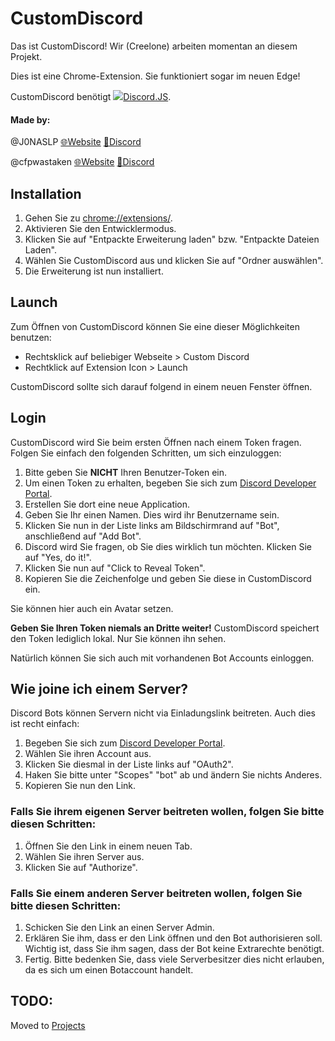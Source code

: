# CustomDiscord
Das ist CustomDiscord! Wir (Creelone) arbeiten momentan an diesem Projekt.

Dies ist eine Chrome-Extension.
Sie funktioniert sogar im neuen Edge!

CustomDiscord benötigt ![](https://discord.js.org/favicon.ico)[Discord.JS](https://github.com/discordjs/discord.js/tree/webpack).

#### Made by:
@J0NASLP [🌐Website](https://cohalejoja.selfhost.eu) [💬Discord](https://www.discord.gg/UHY559S)

@cfpwastaken [🌐Website](https://cfp.gotdns.ch) [💬Discord](https://www.discord.gg/w9B9bqJ)

## Installation
1. Gehen Sie zu [chrome://extensions/](chrome://extensions/).
2. Aktivieren Sie den Entwicklermodus.
3. Klicken Sie auf "Entpackte Erweiterung laden" bzw. "Entpackte Dateien Laden".
4. Wählen Sie CustomDiscord aus und klicken Sie auf "Ordner auswählen".
5. Die Erweiterung ist nun installiert.

## Launch
Zum Öffnen von CustomDiscord können Sie eine dieser Möglichkeiten benutzen:
* Rechtsklick auf beliebiger Webseite > Custom Discord
* Rechtklick auf Extension Icon > Launch

CustomDiscord sollte sich darauf folgend in einem neuen Fenster öffnen.

## Login
CustomDiscord wird Sie beim ersten Öffnen nach einem Token fragen.
Folgen Sie einfach den folgenden Schritten, um sich einzuloggen:
1. Bitte geben Sie **NICHT** Ihren Benutzer-Token ein.
2. Um einen Token zu erhalten, begeben Sie sich zum [Discord Developer Portal](https://discord.com/developers/applications).
3. Erstellen Sie dort eine neue Application.
4. Geben Sie Ihr einen Namen. Dies wird ihr Benutzername sein.
5. Klicken Sie nun in der Liste links am Bildschirmrand auf "Bot", anschließend auf "Add Bot".
6. Discord wird Sie fragen, ob Sie dies wirklich tun möchten. Klicken Sie auf "Yes, do it!".
7. Klicken Sie nun auf "Click to Reveal Token".
8. Kopieren Sie die Zeichenfolge und geben Sie diese in CustomDiscord ein.

Sie können hier auch ein Avatar setzen.

**Geben Sie Ihren Token niemals an Dritte weiter!**
CustomDiscord speichert den Token lediglich lokal. Nur Sie können ihn sehen.

Natürlich können Sie sich auch mit vorhandenen Bot Accounts einloggen.

## Wie joine ich einem Server?
Discord Bots können Servern nicht via Einladungslink beitreten.
Auch dies ist recht einfach:
1. Begeben Sie sich zum [Discord Developer Portal](https://discord.com/developers/applications).
2. Wählen Sie ihren Account aus.
3. Klicken Sie diesmal in der Liste links auf "OAuth2".
4. Haken Sie bitte unter "Scopes" "bot" ab und ändern Sie nichts Anderes.
5. Kopieren Sie nun den Link.

### Falls Sie ihrem eigenen Server beitreten wollen, folgen Sie bitte diesen Schritten:
1. Öffnen Sie den Link in einem neuen Tab.
2. Wählen Sie ihren Server aus.
3. Klicken Sie auf "Authorize".

### Falls Sie einem anderen Server beitreten wollen, folgen Sie bitte diesen Schritten:
1. Schicken Sie den Link an einen Server Admin.
2. Erklären Sie ihm, dass er den Link öffnen und den Bot authorisieren soll.
   Wichtig ist, dass Sie ihm sagen, dass der Bot keine Extrarechte benötigt.
3. Fertig.
Bitte bedenken Sie, dass viele Serverbesitzer dies nicht erlauben, da es sich um einen Botaccount handelt.

## TODO:
Moved to [Projects](https://github.com/creelonestudios/customdiscord/projects)
